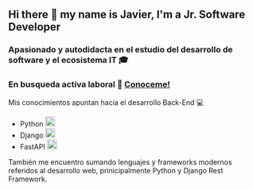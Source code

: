 ## Hi there 👋 my name is Javier, I'm a Jr. Software Developer 
### Apasionado y autodidacta en el estudio del desarrollo de software y el ecosistema IT 🎓
### En busqueda activa laboral 🔭 <a href="https://www.linkedin.com/in/javomorabaiz/">Conoceme!</a>
Mis conocimientos apuntan hacia el desarrollo Back-End 💻 <br>
* Python <img src="https://cdn.icon-icons.com/icons2/112/PNG/128/python_18894.png" width="20" height="20">
* Django <img src="https://cdn.icon-icons.com/icons2/2107/PNG/512/file_type_django_icon_130645.png" width="20" height="20">
* FastAPI <img src="https://cdn.icon-icons.com/icons2/3913/PNG/512/fastapi_logo_icon_248575.png" width="20" height="20">

 También me encuentro sumando lenguajes y frameworks modernos referidos al desarrollo web, prinicipalmente Python y Django Rest Framework.
